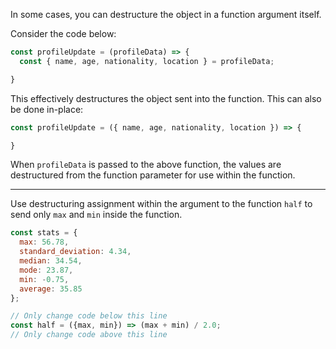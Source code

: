 In some cases, you can destructure the object in a function argument itself.

Consider the code below:

```jsx
const profileUpdate = (profileData) => {
  const { name, age, nationality, location } = profileData;

}
```

This effectively destructures the object sent into the function. This can also be done in-place:

```jsx
const profileUpdate = ({ name, age, nationality, location }) => {

}
```

When `profileData` is passed to the above function, the values are destructured from the function parameter for use within the function.

---

Use destructuring assignment within the argument to the function `half` to send only `max` and `min` inside the function.

```jsx
const stats = {
  max: 56.78,
  standard_deviation: 4.34,
  median: 34.54,
  mode: 23.87,
  min: -0.75,
  average: 35.85
};

// Only change code below this line
const half = ({max, min}) => (max + min) / 2.0; 
// Only change code above this line
```